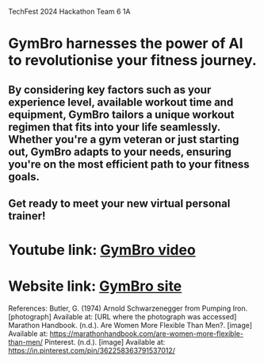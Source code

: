 TechFest 2024 Hackathon Team 6 1A
# GymBro harnesses the power of AI to revolutionise your fitness journey. 

## By considering key factors such as your experience level, available workout time and equipment, GymBro tailors a unique workout regimen that fits into your life seamlessly. Whether you're a gym veteran or just starting out, GymBro adapts to your needs, ensuring you're on the most efficient path to your fitness goals.

## Get ready to meet your new virtual personal trainer!

# Youtube link: [GymBro video](https://www.youtube.com/watch?v=8jgGlUhKJdM)
# Website link: [GymBro site](https://nurselink.sg)

References:
Butler, G. (1974) Arnold Schwarzenegger from Pumping Iron. [photograph] Available at: [URL where the photograph was accessed]
Marathon Handbook. (n.d.). Are Women More Flexible Than Men?. [image] Available at: https://marathonhandbook.com/are-women-more-flexible-than-men/
Pinterest. (n.d.). [image] Available at: https://in.pinterest.com/pin/362258363791537012/
